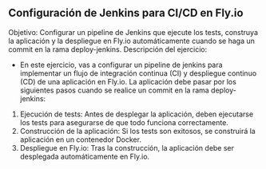 
## Configuración de Jenkins para CI/CD en Fly.io
Objetivo: Configurar un pipeline de Jenkins que ejecute los tests, construya la aplicación y la despliegue en Fly.io automáticamente cuando se haga un commit en la rama deploy-jenkins. Descripción del ejercicio:
- En este ejercicio, vas a configurar un pipeline de jenkins para implementar un flujo de integración continua (CI) y despliegue continuo (CD) de una aplicación en Fly.io. La
aplicación debe pasar por los siguientes pasos cuando se realice un commit en la rama deploy-jenkins:
1. Ejecución de tests: Antes de desplegar la aplicación, deben ejecutarse los tests para
asegurarse de que todo funciona correctamente.
2. Construcción de la aplicación: Si los tests son exitosos, se construirá la aplicación en
un contenedor Docker.
3. Despliegue en Fly.io: Tras la construcción, la aplicación debe ser desplegada
automáticamente en Fly.io.
